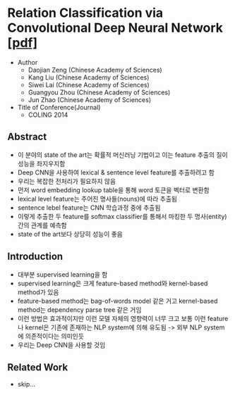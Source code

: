 # Relation Classification via Convolutional Deep Neural Network [[pdf]](http://www.aclweb.org/anthology/C14-1220)
* Author
	* Daojian Zeng (Chinese Academy of Sciences)
	* Kang Liu (Chinese Academy of Sciences)
	* Siwei Lai (Chinese Academy of Sciences)
	* Guangyou Zhou (Chinese Academy of Sciences)
	* Jun Zhao (Chinese Academy of Sciences)
* Title of Conference(Journal)
	* COLING 2014


## Abstract
* 이 분야의 state of the art는 확률적 머신러닝 기법이고 이는 feature 추출의 질이 성능을 좌지우지함
* Deep CNN을 사용하여 lexical & sentence level feature를 추출하려고 함
* 우리는 복잡한 전처리가 필요하지 않음
* 먼저 word embedding lookup table을 통해 word 토큰을 벡터로 변환함
* lexical level feature는 주어진 명사들(nouns)에 따라 추출됨
* sentence lebel feature는 CNN 학습과정 중에 추출됨
* 이렇게 추출한 두 feature를 softmax classifier를 통해서 마킹한 두 명사(entity) 간의 관계를 예측함
* state of the art보다 상당히 성능이 좋음


## Introduction
* 대부분 supervised learning을 함
* supervised learning은 크게 feature-based method와 kernel-based method가 있음
* feature-based method는 bag-of-words model 같은 거고 kernel-based method는 dependency parse tree 같은 거임
* 이런 방법은 효과적이지만 이런 모델 자체의 영향력이 너무 크고 보통 이런 feature나 kernel은 기존에 존재하는 NLP system에 의해 유도됨 -> 외부 NLP system에 의존적이다는 의미인듯
* 우리는 Deep CNN을 사용할 것임


## Related Work
* skip...

